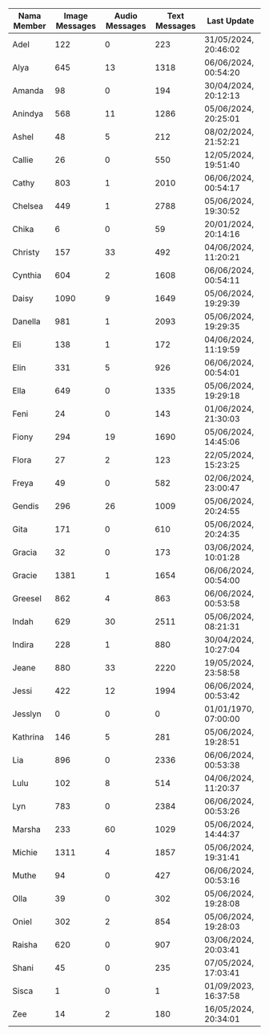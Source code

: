 | Nama Member | Image Messages | Audio Messages | Text Messages | Last Update |
| ------ | -------------- | -------------- | ------------- | ------------ |
| Adel | 122 | 0 | 223 | 31/05/2024, 20:46:02 |
| Alya | 645 | 13 | 1318 | 06/06/2024, 00:54:20 |
| Amanda | 98 | 0 | 194 | 30/04/2024, 20:12:13 |
| Anindya | 568 | 11 | 1286 | 05/06/2024, 20:25:01 |
| Ashel | 48 | 5 | 212 | 08/02/2024, 21:52:21 |
| Callie | 26 | 0 | 550 | 12/05/2024, 19:51:40 |
| Cathy | 803 | 1 | 2010 | 06/06/2024, 00:54:17 |
| Chelsea | 449 | 1 | 2788 | 05/06/2024, 19:30:52 |
| Chika | 6 | 0 | 59 | 20/01/2024, 20:14:16 |
| Christy | 157 | 33 | 492 | 04/06/2024, 11:20:21 |
| Cynthia | 604 | 2 | 1608 | 06/06/2024, 00:54:11 |
| Daisy | 1090 | 9 | 1649 | 05/06/2024, 19:29:39 |
| Danella | 981 | 1 | 2093 | 05/06/2024, 19:29:35 |
| Eli | 138 | 1 | 172 | 04/06/2024, 11:19:59 |
| Elin | 331 | 5 | 926 | 06/06/2024, 00:54:01 |
| Ella | 649 | 0 | 1335 | 05/06/2024, 19:29:18 |
| Feni | 24 | 0 | 143 | 01/06/2024, 21:30:03 |
| Fiony | 294 | 19 | 1690 | 05/06/2024, 14:45:06 |
| Flora | 27 | 2 | 123 | 22/05/2024, 15:23:25 |
| Freya | 49 | 0 | 582 | 02/06/2024, 23:00:47 |
| Gendis | 296 | 26 | 1009 | 05/06/2024, 20:24:55 |
| Gita | 171 | 0 | 610 | 05/06/2024, 20:24:35 |
| Gracia | 32 | 0 | 173 | 03/06/2024, 10:01:28 |
| Gracie | 1381 | 1 | 1654 | 06/06/2024, 00:54:00 |
| Greesel | 862 | 4 | 863 | 06/06/2024, 00:53:58 |
| Indah | 629 | 30 | 2511 | 05/06/2024, 08:21:31 |
| Indira | 228 | 1 | 880 | 30/04/2024, 10:27:04 |
| Jeane | 880 | 33 | 2220 | 19/05/2024, 23:58:58 |
| Jessi | 422 | 12 | 1994 | 06/06/2024, 00:53:42 |
| Jesslyn | 0 | 0 | 0 | 01/01/1970, 07:00:00 |
| Kathrina | 146 | 5 | 281 | 05/06/2024, 19:28:51 |
| Lia | 896 | 0 | 2336 | 06/06/2024, 00:53:38 |
| Lulu | 102 | 8 | 514 | 04/06/2024, 11:20:37 |
| Lyn | 783 | 0 | 2384 | 06/06/2024, 00:53:26 |
| Marsha | 233 | 60 | 1029 | 05/06/2024, 14:44:37 |
| Michie | 1311 | 4 | 1857 | 05/06/2024, 19:31:41 |
| Muthe | 94 | 0 | 427 | 06/06/2024, 00:53:16 |
| Olla | 39 | 0 | 302 | 05/06/2024, 19:28:08 |
| Oniel | 302 | 2 | 854 | 05/06/2024, 19:28:03 |
| Raisha | 620 | 0 | 907 | 03/06/2024, 20:03:41 |
| Shani | 45 | 0 | 235 | 07/05/2024, 17:03:41 |
| Sisca | 1 | 0 | 1 | 01/09/2023, 16:37:58 |
| Zee | 14 | 2 | 180 | 16/05/2024, 20:34:01 |
